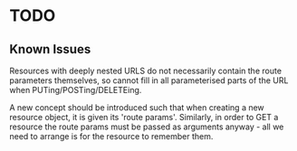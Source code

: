# TODO

## Known Issues

Resources with deeply nested URLS do not necessarily contain the route
parameters themselves, so cannot fill in all parameterised parts of the URL when
PUTing/POSTing/DELETEing.

A new concept should be introduced such that when creating a new resource
object, it is given its 'route params'. Similarly, in order to GET a resource
the route params must be passed as arguments anyway - all we need to arrange is
for the resource to remember them.

